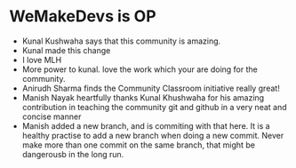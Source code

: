# WeMakeDevs is OP

- Kunal Kushwaha says that this community is amazing.
- Kunal made this change
- I love MLH
- More power to kunal. love the work which your are doing for the community.
- Anirudh Sharma finds the Community Classroom initiative really great!
- Manish Nayak heartfully thanks Kunal Khushwaha for his amazing contribution in teaching the community git and github in a very neat and concise manner
- Manish added a new branch, and is commiting with that here. It is a healthy practise to add a new branch when doing a new commit. Never make more than one commit on the same branch, that might be dangerousb in the long run. 
